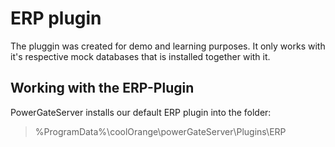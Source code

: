 # ERP plugin

The pluggin was created for demo and learning purposes. 
It only works with it's respective mock databases that is installed together with it.

## Working with the ERP-Plugin

PowerGateServer installs our default ERP plugin into the folder:
> %ProgramData%\coolOrange\powerGateServer\Plugins\ERP
